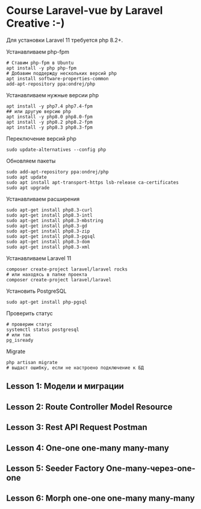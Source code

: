 # Course Laravel-vue by Laravel Creative :-) 

Для установки Laravel 11 требуется php 8.2+.

Устанавливаем php-fpm

```apacheconf
# Ставим php-fpm в Ubuntu
apt install -y php php-fpm
# Добавим поддержду нескольких версий php
apt install software-properties-common
add-apt-repository ppa:ondrej/php
```

Устанавливаем нужные версии php

```apacheconf
apt install -y php7.4 php7.4-fpm
## или другую версию php
apt install -y php8.0 php8.0-fpm
apt install -y php8.2 php8.2-fpm
apt install -y php8.3 php8.3-fpm
```

Переключение версий php

```apacheconf
sudo update-alternatives --config php
```

Обновляем пакеты

```apacheconf
sudo add-apt-repository ppa:ondrej/php
sudo apt update
sudo apt install apt-transport-https lsb-release ca-certificates
sudo apt upgrade
```

Устанавливаем расширения

```apacheconf
sudo apt-get install php8.3-curl
sudo apt-get install php8.3-intl
sudo apt-get install php8.3-mbstring
sudo apt-get install php8.3-gd
sudo apt-get install php8.3-zip
sudo apt-get install php8.3-pgsql
sudo apt-get install php8.3-dom
sudo apt-get install php8.3-xml
```

Устанавливаем Laravel 11

```apacheconf
composer create-project laravel/laravel rocks
# или находясь в папке проекта
composer create-project laravel/laravel
```

Установить PostgreSQL

```apacheconf
sudo apt-get install php-pgsql
```

Проверить статус 

```apacheconf
# проверим статус
systemctl status postgresql 
# или так
pg_isready
```

Migrate

```apacheconf
php artisan migrate
# выдаст ошибку, если не настроено подключение к БД
```

## Lesson 1: Модели и миграции

## Lesson 2: Route Controller Model Resource

## Lesson 3: Rest API Request Postman

## Lesson 4: One-one one-many many-many

## Lesson 5: Seeder Factory One-many-через-one-one

## Lesson 6: Morph one-one one-many many-many